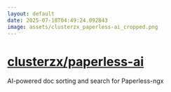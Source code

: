 ```yaml
---
layout: default
date: 2025-07-18T04:49:24.092843
image: assets/clusterzx_paperless-ai_cropped.png
---
```


# [clusterzx/paperless-ai](https://github.com/clusterzx/paperless-ai)

AI-powered doc sorting and search for Paperless-ngx
